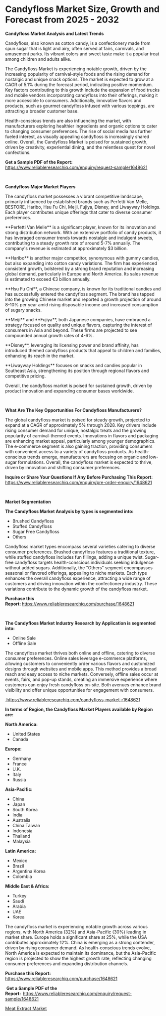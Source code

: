 <p><h1>Candyfloss Market Size, Growth and Forecast from 2025 - 2032</h1></p><p><strong>Candyfloss Market Analysis and Latest Trends</strong></p>
<p><p>Candyfloss, also known as cotton candy, is a confectionery made from spun sugar that is light and airy, often served at fairs, carnivals, and amusement parks. Its vibrant colors and sweet taste make it a popular treat among children and adults alike.</p><p>The Candyfloss Market is experiencing notable growth, driven by the increasing popularity of carnival-style foods and the rising demand for nostalgic and unique snack options. The market is expected to grow at a CAGR of 5.1% during the forecast period, indicating positive momentum. Key factors contributing to this growth include the expansion of food trucks and mobile vendors incorporating candyfloss into their offerings, making it more accessible to consumers. Additionally, innovative flavors and products, such as gourmet candyfloss infused with various toppings, are attracting a broader customer base.</p><p>Health-conscious trends are also influencing the market, with manufacturers exploring healthier ingredients and organic options to cater to changing consumer preferences. The rise of social media has further fueled interest, as visually appealing candyfloss is increasingly shared online. Overall, the Candyfloss Market is poised for sustained growth, driven by creativity, experiential dining, and the relentless quest for novel confections.</p></p>
<p><strong>Get a Sample PDF of the Report:&nbsp;</strong> <a href="https://www.reliableresearchiq.com/enquiry/request-sample/1648621?utm_campaign=3500&utm_medium=2&utm_source=Github&utm_content=ia&utm_term=07042025&utm_id=candyfloss">https://www.reliableresearchiq.com/enquiry/request-sample/1648621</a></p>
<p>&nbsp;</p>
<p><strong>Candyfloss Major Market Players</strong></p>
<p><p>The candyfloss market possesses a vibrant competitive landscape, primarily influenced by established brands such as Perfetti Van Melle, BESTORE, Haribo, Hsu Fu Chi, Meiji, Fujiya, Disney, and Liwayway Holdings. Each player contributes unique offerings that cater to diverse consumer preferences.</p><p>**Perfetti Van Melle** is a significant player, known for its innovation and strong distribution network. With an extensive portfolio of candy products, it has leveraged consumer trends towards nostalgic and indulgent sweets, contributing to a steady growth rate of around 5-7% annually. The company's revenue is estimated at approximately $3 billion.</p><p>**Haribo** is another major competitor, synonymous with gummy candies, but also expanding into cotton candy variations. The firm has experienced consistent growth, bolstered by a strong brand reputation and increasing global demand, particularly in Europe and North America. Its sales revenue is estimated to exceed €3 billion annually.</p><p>**Hsu Fu Chi**, a Chinese company, is known for its traditional candies and has successfully entered the candyfloss segment. The brand has tapped into the growing Chinese market and reported a growth projection of around 8-10% per year amid rising disposable income and increased consumption of sugary snacks.</p><p>**Meiji** and **Fujiya**, both Japanese companies, have embraced a strategy focused on quality and unique flavors, capturing the interest of consumers in Asia and beyond. These firms are projected to see compounded annual growth rates of 4-6%.</p><p>**Disney**, leveraging its licensing power and brand affinity, has introduced themed candyfloss products that appeal to children and families, enhancing its reach in the market.</p><p>**Liwayway Holdings** focuses on snacks and candies popular in Southeast Asia, strengthening its position through regional flavors and competitive pricing.</p><p>Overall, the candyfloss market is poised for sustained growth, driven by product innovation and expanding consumer bases worldwide.</p></p>
<p>&nbsp;</p>
<p><strong>What Are The Key Opportunities For Candyfloss Manufacturers?</strong></p>
<p><p>The global candyfloss market is poised for steady growth, projected to expand at a CAGR of approximately 5% through 2028. Key drivers include rising consumer demand for unique, nostalgic treats and the growing popularity of carnival-themed events. Innovations in flavors and packaging are enhancing market appeal, particularly among younger demographics. The e-commerce segment is also gaining traction, providing consumers with convenient access to a variety of candyfloss products. As health-conscious trends emerge, manufacturers are focusing on organic and low-sugar formulations. Overall, the candyfloss market is expected to thrive, driven by innovation and shifting consumer preferences.</p></p>
<p><strong>Inquire or Share Your Questions If Any Before Purchasing This Report:</strong> <a href="https://www.reliableresearchiq.com/enquiry/pre-order-enquiry/1648621?utm_campaign=3500&utm_medium=2&utm_source=Github&utm_content=ia&utm_term=07042025&utm_id=candyfloss">https://www.reliableresearchiq.com/enquiry/pre-order-enquiry/1648621</a></p>
<p>&nbsp;</p>
<p><strong>Market Segmentation</strong></p>
<p><strong>The Candyfloss Market Analysis by types is segmented into:</strong></p>
<p><ul><li>Brushed Candyfloss</li><li>Stuffed Candyfloss</li><li>Sugar Free Candyfloss</li><li>Others</li></ul></p>
<p><p>Candyfloss market types encompass several varieties catering to diverse consumer preferences. Brushed candyfloss features a traditional texture, while stuffed candyfloss includes fun fillings, adding a unique twist. Sugar-free candyfloss targets health-conscious individuals seeking indulgence without added sugars. Additionally, the "Others" segment encompasses seasonal or flavored offerings, appealing to niche markets. Each type enhances the overall candyfloss experience, attracting a wide range of customers and driving innovation within the confectionery industry. These variations contribute to the dynamic growth of the candyfloss market.</p></p>
<p><strong>Purchase this Report:&nbsp;</strong><a href="https://www.reliableresearchiq.com/purchase/1648621?utm_campaign=3500&utm_medium=2&utm_source=Github&utm_content=ia&utm_term=07042025&utm_id=candyfloss">https://www.reliableresearchiq.com/purchase/1648621</a></p>
<p>&nbsp;</p>
<p><strong>The Candyfloss Market Industry Research by Application is segmented into:</strong></p>
<p><ul><li>Online Sale</li><li>Offline Sale</li></ul></p>
<p><p>The candyfloss market thrives both online and offline, catering to diverse consumer preferences. Online sales leverage e-commerce platforms, allowing customers to conveniently order various flavors and customized designs through websites and mobile apps. This method provides a broad reach and easy access to niche markets. Conversely, offline sales occur at events, fairs, and pop-up stands, creating an immersive experience where customers can enjoy fresh candyfloss on-site. Both avenues enhance brand visibility and offer unique opportunities for engagement with consumers.</p></p>
<p><a href="https://www.reliableresearchiq.com/candyfloss-market-r1648621?utm_campaign=3500&utm_medium=2&utm_source=Github&utm_content=ia&utm_term=07042025&utm_id=candyfloss">&nbsp;https://www.reliableresearchiq.com/candyfloss-market-r1648621</a></p>
<p><strong>In terms of Region, the Candyfloss Market Players available by Region are:</strong></p>
<p>
    <p> <strong> North America: </strong>
        <ul>
            <li>United States</li>
            <li>Canada</li>
        </ul>
        </p> 
    <p> <strong> Europe: </strong>
        <ul>
            <li>Germany</li>
            <li>France</li>
            <li>U.K.</li>
            <li>Italy</li>
            <li>Russia</li>
        </ul>
        </p> 
    <p> <strong> Asia-Pacific: </strong>
        <ul>
            <li>China</li>
            <li>Japan</li>
            <li>South Korea</li>
            <li>India</li>
            <li>Australia</li>
            <li>China Taiwan</li>
            <li>Indonesia</li>
            <li>Thailand</li>
            <li>Malaysia</li>
        </ul>
        </p> 
    <p> <strong> Latin America: </strong>
        <ul>
            <li>Mexico</li>
            <li>Brazil</li>
            <li>Argentina Korea</li>
            <li>Colombia</li>
        </ul>
        </p> 
    <p> <strong> Middle East & Africa: </strong>
        <ul>
            <li>Turkey</li>
            <li>Saudi</li>
            <li>Arabia</li>
            <li>UAE</li>
            <li>Korea</li>
        </ul>
    </p>
    </p>
<p><p>The candyfloss market is experiencing notable growth across various regions, with North America (32%) and Asia-Pacific (30%) leading in market share. Europe holds a significant share at 25%, while the USA contributes approximately 12%. China is emerging as a strong contender, driven by rising consumer demand. As health-conscious trends evolve, North America is expected to maintain its dominance, but the Asia-Pacific region is projected to show the highest growth rate, reflecting changing consumer preferences and expanding distribution channels.</p></p>
<p><strong>Purchase this Report: </strong><a href="https://www.reliableresearchiq.com/purchase/1648621?utm_campaign=3500&utm_medium=2&utm_source=Github&utm_content=ia&utm_term=07042025&utm_id=candyfloss">https://www.reliableresearchiq.com/purchase/1648621</a></p>
<p>&nbsp;<strong>Get a Sample PDF of the Report:&nbsp;&nbsp;</strong><a href="https://www.reliableresearchiq.com/enquiry/request-sample/1648621?utm_campaign=3500&utm_medium=2&utm_source=Github&utm_content=ia&utm_term=07042025&utm_id=candyfloss">https://www.reliableresearchiq.com/enquiry/request-sample/1648621</a></p>
<p><strong></strong></p>
<p><p><a href="https://github.com/chaiszepkadk/Market-Research-Report-List-1/blob/main/meat-extract-market.md?utm_campaign=3500&utm_medium=2&utm_source=Github&utm_content=ia&utm_term=07042025&utm_id=candyfloss">Meat Extract Market</a></p></p>